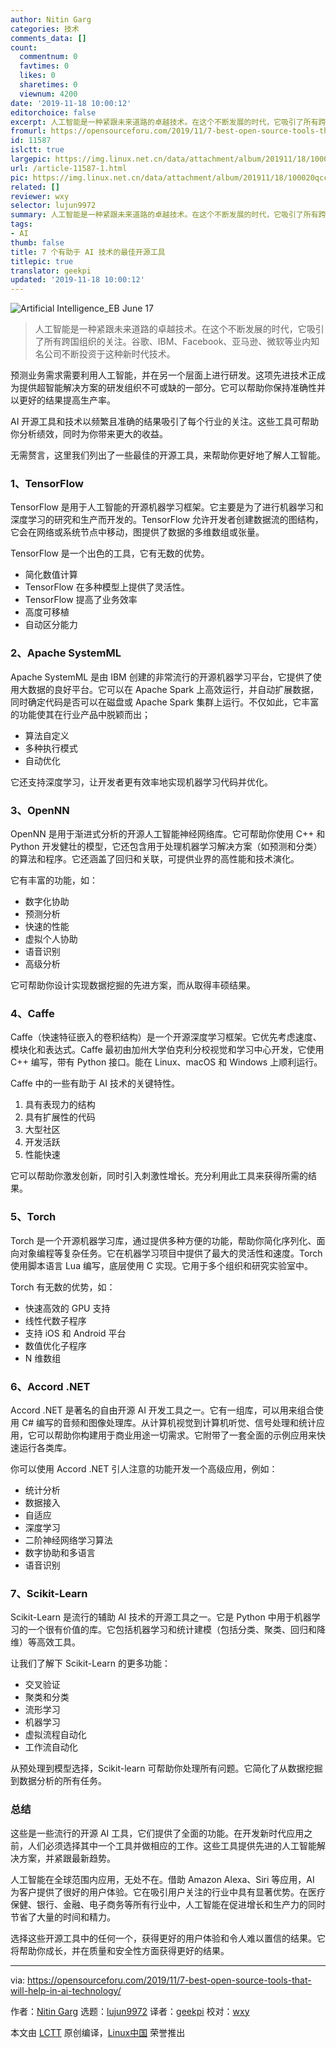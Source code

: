 ```yaml
---
author: Nitin Garg
categories: 技术
comments_data: []
count:
  commentnum: 0
  favtimes: 0
  likes: 0
  sharetimes: 0
  viewnum: 4200
date: '2019-11-18 10:00:12'
editorchoice: false
excerpt: 人工智能是一种紧跟未来道路的卓越技术。在这个不断发展的时代，它吸引了所有跨国组织的关注。谷歌、IBM、Facebook、亚马逊、微软等业内知名公司不断投资于这种新时代技术。
fromurl: https://opensourceforu.com/2019/11/7-best-open-source-tools-that-will-help-in-ai-technology/
id: 11587
islctt: true
largepic: https://img.linux.net.cn/data/attachment/album/201911/18/100020qccpk635kd5co5xh.jpg
url: /article-11587-1.html
pic: https://img.linux.net.cn/data/attachment/album/201911/18/100020qccpk635kd5co5xh.jpg.thumb.jpg
related: []
reviewer: wxy
selector: lujun9972
summary: 人工智能是一种紧跟未来道路的卓越技术。在这个不断发展的时代，它吸引了所有跨国组织的关注。谷歌、IBM、Facebook、亚马逊、微软等业内知名公司不断投资于这种新时代技术。
tags:
- AI
thumb: false
title: 7 个有助于 AI 技术的最佳开源工具
titlepic: true
translator: geekpi
updated: '2019-11-18 10:00:12'
---
```


![](/data/attachment/album/201911/18/100020qccpk635kd5co5xh.jpg "Artificial Intelligence_EB June 17")



> 
> 人工智能是一种紧跟未来道路的卓越技术。在这个不断发展的时代，它吸引了所有跨国组织的关注。谷歌、IBM、Facebook、亚马逊、微软等业内知名公司不断投资于这种新时代技术。
> 
> 
> 


预测业务需求需要利用人工智能，并在另一个层面上进行研发。这项先进技术正成为提供超智能解决方案的研发组织不可或缺的一部分。它可以帮助你保持准确性并以更好的结果提高生产率。


AI 开源工具和技术以频繁且准确的结果吸引了每个行业的关注。这些工具可帮助你分析绩效，同时为你带来更大的收益。


无需赘言，这里我们列出了一些最佳的开源工具，来帮助你更好地了解人工智能。


### 1、TensorFlow


TensorFlow 是用于人工智能的开源机器学习框架。它主要是为了进行机器学习和深度学习的研究和生产而开发的。TensorFlow 允许开发者创建数据流的图结构，它会在网络或系统节点中移动，图提供了数据的多维数组或张量。


TensorFlow 是一个出色的工具，它有无数的优势。


* 简化数值计算
* TensorFlow 在多种模型上提供了灵活性。
* TensorFlow 提高了业务效率
* 高度可移植
* 自动区分能力


### 2、Apache SystemML


Apache SystemML 是由 IBM 创建的非常流行的开源机器学习平台，它提供了使用大数据的良好平台。它可以在 Apache Spark 上高效运行，并自动扩展数据，同时确定代码是否可以在磁盘或 Apache Spark 集群上运行。不仅如此，它丰富的功能使其在行业产品中脱颖而出；


* 算法自定义
* 多种执行模式
* 自动优化


它还支持深度学习，让开发者更有效率地实现机器学习代码并优化。


### 3、OpenNN


OpenNN 是用于渐进式分析的开源人工智能神经网络库。它可帮助你使用 C++ 和 Python 开发健壮的模型，它还包含用于处理机器学习解决方案（如预测和分类）的算法和程序。它还涵盖了回归和关联，可提供业界的高性能和技术演化。


它有丰富的功能，如：


* 数字化协助
* 预测分析
* 快速的性能
* 虚拟个人协助
* 语音识别
* 高级分析


它可帮助你设计实现数据挖掘的先进方案，而从取得丰硕结果。


### 4、Caffe


Caffe（快速特征嵌入的卷积结构）是一个开源深度学习框架。它优先考虑速度、模块化和表达式。Caffe 最初由加州大学伯克利分校视觉和学习中心开发，它使用 C++ 编写，带有 Python 接口。能在 Linux、macOS 和 Windows 上顺利运行。


Caffe 中的一些有助于 AI 技术的关键特性。


1. 具有表现力的结构
2. 具有扩展性的代码
3. 大型社区
4. 开发活跃
5. 性能快速


它可以帮助你激发创新，同时引入刺激性增长。充分利用此工具来获得所需的结果。


### 5、Torch


Torch 是一个开源机器学习库，通过提供多种方便的功能，帮助你简化序列化、面向对象编程等复杂任务。它在机器学习项目中提供了最大的灵活性和速度。Torch 使用脚本语言 Lua 编写，底层使用 C 实现。它用于多个组织和研究实验室中。


Torch 有无数的优势，如：


* 快速高效的 GPU 支持
* 线性代数子程序
* 支持 iOS 和 Android 平台
* 数值优化子程序
* N 维数组


### 6、Accord .NET


Accord .NET 是著名的自由开源 AI 开发工具之一。它有一组库，可以用来组合使用 C# 编写的音频和图像处理库。从计算机视觉到计算机听觉、信号处理和统计应用，它可以帮助你构建用于商业用途一切需求。它附带了一套全面的示例应用来快速运行各类库。


你可以使用 Accord .NET 引人注意的功能开发一个高级应用，例如：


* 统计分析
* 数据接入
* 自适应
* 深度学习
* 二阶神经网络学习算法
* 数字协助和多语言
* 语音识别


### 7、Scikit-Learn


Scikit-Learn 是流行的辅助 AI 技术的开源工具之一。它是 Python 中用于机器学习的一个很有价值的库。它包括机器学习和统计建模（包括分类、聚类、回归和降维）等高效工具。


让我们了解下 Scikit-Learn 的更多功能：


* 交叉验证
* 聚类和分类
* 流形学习
* 机器学习
* 虚拟流程自动化
* 工作流自动化


从预处理到模型选择，Scikit-learn 可帮助你处理所有问题。它简化了从数据挖掘到数据分析的所有任务。


### 总结


这些是一些流行的开源 AI 工具，它们提供了全面的功能。在开发新时代应用之前，人们必须选择其中一个工具并做相应的工作。这些工具提供先进的人工智能解决方案，并紧跟最新趋势。


人工智能在全球范围内应用，无处不在。借助 Amazon Alexa、Siri 等应用，AI 为客户提供了很好的用户体验。它在吸引用户关注的行业中具有显著优势。在医疗保健、银行、金融、电子商务等所有行业中，人工智能在促进增长和生产力的同时节省了大量的时间和精力。


选择这些开源工具中的任何一个，获得更好的用户体验和令人难以置信的结果。它将帮助你成长，并在质量和安全性方面获得更好的结果。




---


via: <https://opensourceforu.com/2019/11/7-best-open-source-tools-that-will-help-in-ai-technology/>


作者：[Nitin Garg](https://opensourceforu.com/author/nitin-garg/) 选题：[lujun9972](https://github.com/lujun9972) 译者：[geekpi](https://github.com/geekpi) 校对：[wxy](https://github.com/wxy)


本文由 [LCTT](https://github.com/LCTT/TranslateProject) 原创编译，[Linux中国](https://linux.cn/) 荣誉推出